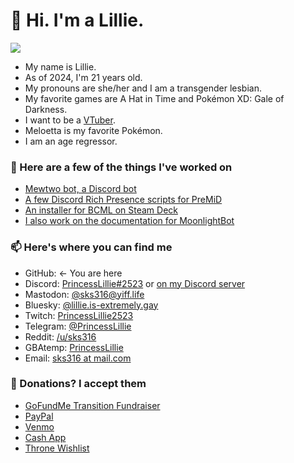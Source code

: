 <!--

This file makes use of the following projects:

LuciNyan/pixel-profile: https://github.com/LuciNyan/pixel-profile


-->

# 👋 Hi. I'm a Lillie.

![](https://pixel-profile-ui.vercel.app/api/github-stats?username=sks316&include_all_commits=true&pixelate_avatar=false&theme=fuji&theme=fuji&color=%23ffffffFF)

* My name is Lillie.
* As of 2024, I'm 21 years old.
* My pronouns are she/her and I am a transgender lesbian.
* My favorite games are A Hat in Time and Pokémon XD: Gale of Darkness.
* I want to be a [VTuber](https://www.howtogeek.com/720841/what-is-a-vtuber/).
* Meloetta is my favorite Pokémon.
* I am an age regressor.

### 📔 Here are a few of the things I've worked on

* [Mewtwo bot, a Discord bot](https://mewtwo-bot.carrd.co)
* [A few Discord Rich Presence scripts for PreMiD](https://premid.app/users/226098403304538122)
* [An installer for BCML on Steam Deck](https://github.com/sks316/bcml-steamdeck)
* [I also work on the documentation for MoonlightBot](https://github.com/MoonlightCapital/MoonlightBot-docs)

### 📫 Here's where you can find me

* GitHub: <- You are here
* Discord: [PrincessLillie#2523](https://discord.com/users/226098403304538122) or [on my Discord server](https://discord.gg/2VYTgFB)
* Mastodon: [@sks316@yiff.life](https://yiff.life/@sks316)
* Bluesky: [@lillie.is-extremely.gay](https://bsky.app/profile/lillie.is-extremely.gay)
* Twitch: [PrincessLillie2523](https://twitch.tv/PrincessLillie2523)
* Telegram: [@PrincessLillie](https://telegram.dog/PrincessLillie)
* Reddit: [/u/sks316](https://reddit.com/u/sks316)
* GBAtemp: [PrincessLillie](https://gbatemp.net/members/princesslillie.340701/)
* Email: [sks316 at mail.com](mailto:sks316@mail.com)

### 💸 Donations? I accept them

* [GoFundMe Transition Fundraiser](https://gofund.me/2f61861f)
* [PayPal](https://paypal.me/PrincessLillie2523)
* [Venmo](https://venmo.com/PrincessLillie2523)
* [Cash App](https://cash.app/$Lillie2523)
* [Throne Wishlist](https://throne.me/u/lillie)
